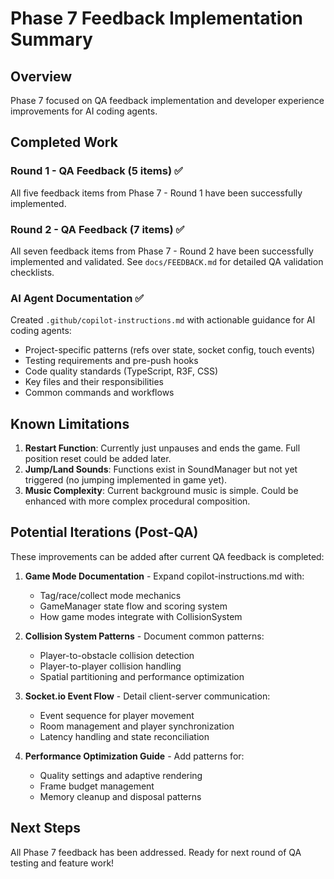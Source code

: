 # Phase 7 Feedback Implementation Summary

## Overview

Phase 7 focused on QA feedback implementation and developer experience improvements for AI coding agents.

## Completed Work

### Round 1 - QA Feedback (5 items) ✅

All five feedback items from Phase 7 - Round 1 have been successfully implemented.

### Round 2 - QA Feedback (7 items) ✅

All seven feedback items from Phase 7 - Round 2 have been successfully implemented and validated.
See `docs/FEEDBACK.md` for detailed QA validation checklists.

### AI Agent Documentation ✅

Created `.github/copilot-instructions.md` with actionable guidance for AI coding agents:

- Project-specific patterns (refs over state, socket config, touch events)
- Testing requirements and pre-push hooks
- Code quality standards (TypeScript, R3F, CSS)
- Key files and their responsibilities
- Common commands and workflows

## Known Limitations

1. **Restart Function**: Currently just unpauses and ends the game. Full position reset could be added later.
2. **Jump/Land Sounds**: Functions exist in SoundManager but not yet triggered (no jumping implemented in game yet).
3. **Music Complexity**: Current background music is simple. Could be enhanced with more complex procedural composition.

## Potential Iterations (Post-QA)

These improvements can be added after current QA feedback is completed:

1. **Game Mode Documentation** - Expand copilot-instructions.md with:

   - Tag/race/collect mode mechanics
   - GameManager state flow and scoring system
   - How game modes integrate with CollisionSystem

2. **Collision System Patterns** - Document common patterns:

   - Player-to-obstacle collision detection
   - Player-to-player collision handling
   - Spatial partitioning and performance optimization

3. **Socket.io Event Flow** - Detail client-server communication:

   - Event sequence for player movement
   - Room management and player synchronization
   - Latency handling and state reconciliation

4. **Performance Optimization Guide** - Add patterns for:
   - Quality settings and adaptive rendering
   - Frame budget management
   - Memory cleanup and disposal patterns

## Next Steps

All Phase 7 feedback has been addressed. Ready for next round of QA testing and feature work!

